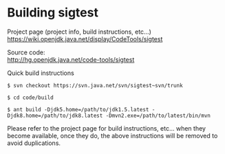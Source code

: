 # Building sigtest

Project page (project info, build instructions, etc…)
https://wiki.openjdk.java.net/display/CodeTools/sigtest

Source code: <br/>
http://hg.openjdk.java.net/code-tools/sigtest

Quick build instructions <br/>
```
$ svn checkout https://svn.java.net/svn/sigtest~svn/trunk

$ cd code/build

$ ant build -Djdk5.home=/path/to/jdk1.5.latest -Djdk8.home=/path/to/jdk8.latest -Dmvn2.exe=/path/to/latest/bin/mvn
```
Please refer to the project page for build instructions, etc… when they become available, once they do, the above instructions will be removed to avoid duplications.